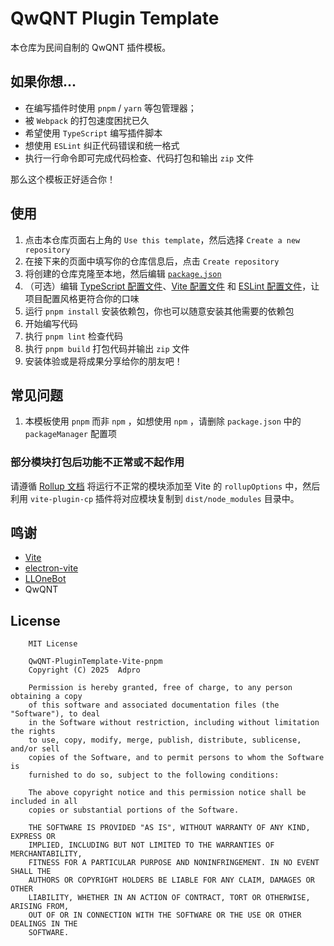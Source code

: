 # QwQNT Plugin Template

本仓库为民间自制的 QwQNT 插件模板。

## 如果你想...

* 在编写插件时使用 `pnpm` / `yarn` 等包管理器；
* 被 `Webpack` 的打包速度困扰已久
* 希望使用 `TypeScript` 编写插件脚本
* 想使用 `ESLint` 纠正代码错误和统一格式
* 执行一行命令即可完成代码检查、代码打包和输出 `zip` 文件

那么这个模板正好适合你！

## 使用

1. 点击本仓库页面右上角的 `Use this template`，然后选择 `Create a new repository`
2. 在接下来的页面中填写你的仓库信息后，点击 `Create repository`
3. 将创建的仓库克隆至本地，然后编辑 [`package.json`](package.json)
4. （可选）编辑 [TypeScript 配置文件](tsconfig.json)、[Vite 配置文件](electron.vite.config.ts) 和 [ESLint 配置文件](eslint.config.ts)，让项目配置风格更符合你的口味
5. 运行 `pnpm install` 安装依赖包，你也可以随意安装其他需要的依赖包
6. 开始编写代码
7. 执行 `pnpm lint` 检查代码
8. 执行 `pnpm build` 打包代码并输出 `zip` 文件
9. 安装体验或是将成果分享给你的朋友吧！

## 常见问题

1. 本模板使用 `pnpm` 而非 `npm` ，如想使用 `npm` ，请删除 `package.json` 中的 `packageManager` 配置项

### 部分模块打包后功能不正常或不起作用

请遵循 [Rollup 文档](https://rollupjs.org/configuration-options/#external) 将运行不正常的模块添加至 Vite 的 `rollupOptions` 中，然后利用 `vite-plugin-cp` 插件将对应模块复制到 `dist/node_modules` 目录中。

## 鸣谢
* [Vite](https://vitejs.dev/)
* [electron-vite](https://electron-vite.org/)
* [LLOneBot](https://github.com/LLOneBot/LLOneBot)
* QwQNT

## License
```
    MIT License

    QwQNT-PluginTemplate-Vite-pnpm
    Copyright (C) 2025  Adpro

    Permission is hereby granted, free of charge, to any person obtaining a copy
    of this software and associated documentation files (the "Software"), to deal
    in the Software without restriction, including without limitation the rights
    to use, copy, modify, merge, publish, distribute, sublicense, and/or sell
    copies of the Software, and to permit persons to whom the Software is
    furnished to do so, subject to the following conditions:

    The above copyright notice and this permission notice shall be included in all
    copies or substantial portions of the Software.

    THE SOFTWARE IS PROVIDED "AS IS", WITHOUT WARRANTY OF ANY KIND, EXPRESS OR
    IMPLIED, INCLUDING BUT NOT LIMITED TO THE WARRANTIES OF MERCHANTABILITY,
    FITNESS FOR A PARTICULAR PURPOSE AND NONINFRINGEMENT. IN NO EVENT SHALL THE
    AUTHORS OR COPYRIGHT HOLDERS BE LIABLE FOR ANY CLAIM, DAMAGES OR OTHER
    LIABILITY, WHETHER IN AN ACTION OF CONTRACT, TORT OR OTHERWISE, ARISING FROM,
    OUT OF OR IN CONNECTION WITH THE SOFTWARE OR THE USE OR OTHER DEALINGS IN THE
    SOFTWARE.
```